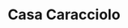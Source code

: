 ---
title: "Casa Caracciolo"
url: /ciudad-autonoma-de-buenos-aires/casa-caracciolo/
shop: general
---